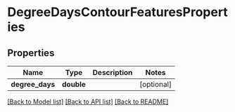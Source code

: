 # DegreeDaysContourFeaturesProperties

## Properties
Name | Type | Description | Notes
------------ | ------------- | ------------- | -------------
**degree_days** | **double** |  | [optional] 

[[Back to Model list]](../README.md#documentation-for-models) [[Back to API list]](../README.md#documentation-for-api-endpoints) [[Back to README]](../README.md)


